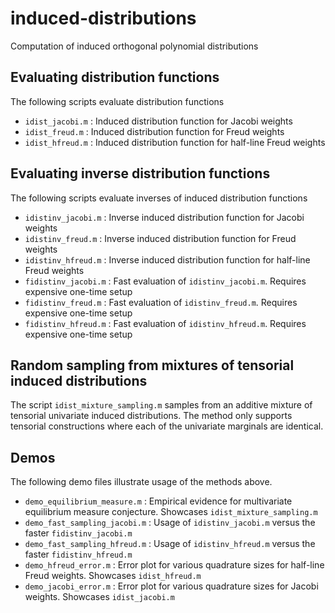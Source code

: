 # induced-distributions
Computation of induced orthogonal polynomial distributions

Evaluating distribution functions
---

The following scripts evaluate distribution functions
- `idist_jacobi.m` : Induced distribution function for Jacobi weights 
- `idist_freud.m`  : Induced distribution function for Freud weights
- `idist_hfreud.m` : Induced distribution function for half-line Freud weights

Evaluating inverse distribution functions
---

The following scripts evaluate inverses of induced distribution functions
- `idistinv_jacobi.m`  : Inverse induced distribution function for Jacobi weights
- `idistinv_freud.m`   : Inverse induced distribution function for Freud weights
- `idistinv_hfreud.m`  : Inverse induced distribution function for half-line Freud weights
- `fidistinv_jacobi.m` : Fast evaluation of `idistinv_jacobi.m`. Requires expensive one-time setup 
- `fidistinv_freud.m`  : Fast evaluation of `idistinv_freud.m`. Requires expensive one-time setup 
- `fidistinv_hfreud.m` : Fast evaluation of `idistinv_hfreud.m`. Requires expensive one-time setup 

Random sampling from mixtures of tensorial induced distributions
---

The script `idist_mixture_sampling.m` samples from an additive mixture of tensorial univariate induced distributions. The method only supports tensorial constructions where each of the univariate marginals are identical.

Demos
---

The following demo files illustrate usage of the methods above.
- `demo_equilibrium_measure.m` : Empirical evidence for multivariate equilibrium measure conjecture. Showcases `idist_mixture_sampling.m`
- `demo_fast_sampling_jacobi.m` : Usage of `idistinv_jacobi.m` versus the faster `fidistinv_jacobi.m`
- `demo_fast_sampling_hfreud.m` : Usage of `idistinv_hfreud.m` versus the faster `fidistinv_hfreud.m`
- `demo_hfreud_error.m` : Error plot for various quadrature sizes for half-line Freud weights. Showcases `idist_hfreud.m`
- `demo_jacobi_error.m` : Error plot for various quadrature sizes for Jacobi weights. Showcases `idist_jacobi.m`
